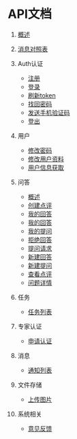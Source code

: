 # API文档

1. [概述](概述.md)
2. [消息对照表](消息对照表.md)
3. Auth认证
    - [注册](Auth认证/用户注册.md)
    - [登录](Auth认证/用户登录.md)
    - [刷新token](Auth认证/刷新TOKEN.md)
    - [找回密码](Auth认证/找回密码.md)
    - [发送手机验证码](Auth认证/发送手机验证码.md)
    - [登出](Auth认证/用户登出.md)

4. 用户
    - [修改密码](用户/用户修改密码.md)
    - [修改用户资料](用户/修改用户资料.md)
    - [用户信息获取](用户/用户信息获取.md)
    
5. 问答
     - [概述](问答/概述.md)
     - [创建点评](问答/创建点评.md)
     - [我的回答](问答/我的回答.md)
     - [我的回答](问答/我的回答.md)
     - [我的提问](问答/我的提问.md)
     - [拒绝回答](问答/拒绝回答.md)
     - [提问请求](问答/提问请求.md)
     - [新建回答](问答/新建回答.md)
     - [新建提问](问答/新建提问.md)
     - [查看点评](问答/查看点评.md)
     - [问题详情](问答/问题详情.md)
    
6. 任务
     - [任务列表](任务/任务列表.md)
     
7. 专家认证
     - [申请认证](专家认证/申请认证.md)

8. 消息
     - [通知列表](消息/阅读通知列表.md)

9. 文件存储
    - [上传图片](文件存储/上传图片.md)
10. 系统相关
    - [意见反馈](系统相关/意见反馈.md)